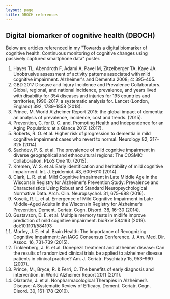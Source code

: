 ```yaml
---
layout: page
title: DBOCH references
---
```


<!-- Text stuff -->
<h2>Digital biomarker of cognitive health (DBOCH)</h2>

<p>Below are articles referenced in my "Towards a digital biomarker of cognitive health: Continuous monitoring of cognitive changes using passively captured smartphone data" poster.</p>


1. Hayes TL, Abendroth F, Adami A, Pavel M, Zitzelberger TA, Kaye JA. Unobtrusive assessment of activity patterns associated with mild cognitive impairment. Alzheimer's and Dementia 2008; 4: 395-405.
2. GBD 2017 Disease and Injury Incidence and Prevalence Collaborators. Global, regional, and national incidence, prevalence, and years lived with disability for 354 diseases and injuries for 195 countries and territories, 1990-2017: a systematic analysis for. Lancet (London, England) 392, 1789–1858 (2018).
3. Prince, M. World Alzheimer Report 2015: the global impact of dementia: an analysis of prevalence, incidence, cost and trends. (2015).
4. Prevention, C. for D. C. and. Promoting Health and Independence for an Aging Population: at a Glance 2017. (2017).
5. Roberts, R. O. et al. Higher risk of progression to dementia in mild cognitive impairment cases who revert to normal. Neurology 82, 317–325 (2014).
6. Sachdev, P. S. et al. The prevalence of mild cognitive impairment in diverse geographical and ethnocultural regions: The COSMIC Collaboration. PLoS One 10, (2015).
7. Kremen, W. S. et al. Early identification and heritability of mild cognitive impairment. Int. J. Epidemiol. 43, 600–610 (2014).
8. Clark, L. R. et al. Mild Cognitive Impairment in Late Middle Age in the Wisconsin Registry for Alzheimer’s Prevention Study: Prevalence and Characteristics Using Robust and Standard Neuropsychological Normative Data. Arch. Clin. Neuropsychol. 31, 675–688 (2016).
9. Koscik, R. L. et al. Emergence of Mild Cognitive Impairment in Late Middle-Aged Adults in the Wisconsin Registry for Alzheimer’s Prevention. Dement. Geriatr. Cogn. Disord. 38, 16–30 (2014).
10. Gustavson, D. E. et al. Multiple memory tests in midlife improve prediction of mild cognitive impairment. bioRxiv 584193 (2019). doi:10.1101/584193
11. Morley, J. E. et al. Brain Health: The Importance of Recognizing Cognitive Impairment: An IAGG Consensus Conference. J. Am. Med. Dir. Assoc. 16, 731–739 (2015).
12. Tinklenberg, J. R. et al. Donepezil treatment and alzheimer disease: Can the results of randomized clinical trials be applied to alzheimer disease patients in clinical practice? Am. J. Geriatr. Psychiatry 15, 953–960 (2007).
13. Prince, M., Bryce, R. & Ferri, C. The benefits of early diagnosis and intervention. in World Alzheimer Report 2011 (2011).
14. Olazarán, J. et al. Nonpharmacological Therapies in Alzheimer’s Disease: A Systematic Review of Efficacy. Dement. Geriatr. Cogn. Disord. 30, 161–178 (2010).
